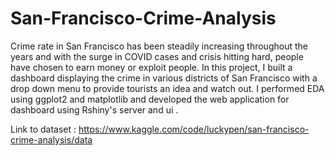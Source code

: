 # San-Francisco-Crime-Analysis

Crime rate in San Francisco has been steadily increasing throughout the years and with the surge in COVID cases and crisis hitting hard, people have chosen to earn money or exploit people. In this project,  I built a dashboard displaying the crime in various districts of San Francisco with a drop down menu to provide tourists an idea and watch out. I performed EDA using ggplot2 and matplotlib and developed the web application for dashboard using Rshiny's server and ui .


Link to dataset : https://www.kaggle.com/code/luckypen/san-francisco-crime-analysis/data
